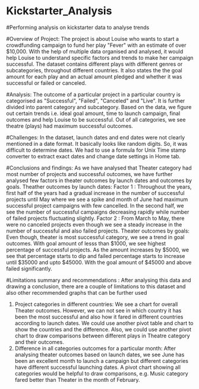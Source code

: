# Kickstarter_Analysis
#Performing analysis on kickstarter data to analyse trends

#Overview of Project:
The project is about Louise who wants to start a crowdfunding campaign to fund her play "Fever" with an estimate of over $10,000. With the help of multiple data organised and analysed, it would help Louise to understand specific factors and trends to make her campaign successful. The dataset contains different plays with different genres or subcategories, throughout different countries. It also states the the goal amount for each play and an actual amount pledged and whether it was successful or failed or canceled.

#Analysis:
The outcome of a particular project in a particular country is categorised as "Successful", "Failed", "Canceled" and "Live". It is further divided into parent category and subcategory. Based on the data, we figure out certain trends i.e. ideal goal amount, time to launch campaign, final outcomes and help Louise to be successful. Out of all categories, we see theatre (plays) had maximum successful outcomes.

#Challenges:
In the dataset, launch dates and end dates were not clearly mentioned in a date format. It basically looks like random digits. So, it was difficult to determine dates. We had to use a formula for Unix Time stamp converter to extract exact dates and change date settings in Home tab.

#Conclusions and findings:
As we have analysed that Theater category had most number of projects and successful outcomes, we have further analysed few factors in theater outcomes by launch dates and outcomes by goals.
Theather outcomes by launch dates:
Factor 1 : Throughout the years, first half of the years had a gradual increase in the number of successful projects until May where we see a spike and month of June had maximum successful project campaigns with few cancelled. In the second half, we see the number of successful campaigns decreasing rapidly while number of failed projects fluctuating slightly.
Factor 2 : From March to May, there were no canceled projects even though we see a steady increase in the number of successful and also failed projects.
Theater outcomes by goals: 
Even though, theater is most successful category, we see a trend in goal outcomes. With goal amount of lesss than $1000, we see highest percentage of successful projects. As the amount increases by $5000, we see that percentage starts to dip and failed percentage starts to increase until $35000 and upto $45000. With the goal amount of $45000 and above failed significantly.

#Limitations summary and recommendations : 
After analysing this data and drawing a conclusion, there are a couple of limitations to this dataset and also other recommended graphs that can be further used  
1) Project categories in different countries:
We see a chart for overall Theater outcomes. However, we can not see in which country it has been the most successful and also how it fared in different countries according to launch dates. We could use another pivot table and chart to show the countries and the difference. Also, we could use another pivot chart to draw comparisons between different plays in Theatre category and their outcomes.
2) Difference in all categories outcomes for a particular month:
After analysing theater outcomes based on launch dates, we see June has been an excellent month to launch a campaign but different categories have different successful launching dates. A pivot chart showing all categories would be helpful to draw comparisons, e.g. Music category fared better than Theater in the month of February. 


